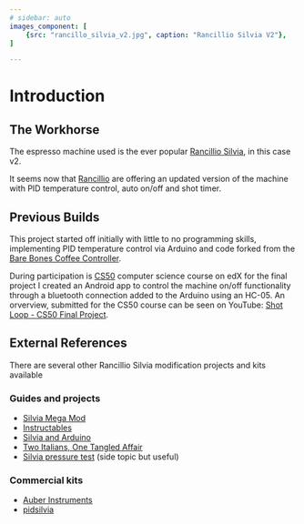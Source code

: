 ```yaml
---
# sidebar: auto
images_component: [
    {src: "rancillo_silvia_v2.jpg", caption: "Rancillio Silvia V2"},
]

---
```


# Introduction

## The Workhorse

The espresso machine used is the ever popular [Rancillio Silvia](https://www.ranciliogroup.com/rancilio/silvia/silvia/), in this case v2.

<DocsImageLayout :images="$frontmatter.images_component" size="lg" srcBase="/silvia/assets/build/"></DocsImageLayout>

It seems now that [Rancillio](https://www.ranciliogroup.com/rancilio/silvia-xl/silvia-pro/) are offering an updated version of the machine with PID temperature control, auto on/off and shot timer.

## Previous Builds
This project started off initially with little to no programming skills, implementing PID temperature control via Arduino and code forked from the [Bare Bones Coffee Controller](https://playground.arduino.cc/Main/BarebonesPIDForEspresso/).

During participation is [CS50](https://www.edx.org/course/cs50s-introduction-to-computer-science) computer science course on edX for the final project I created an Android app to control the machine on/off functionality through a bluetooth connection added to the Arduino using an HC-05. An orverview, submitted for the CS50 course can be seen on YouTube: [Shot Loop - CS50 Final Project](https://www.youtube.com/watch?v=ONYSYvyxC4E).

## External References
There are several other Rancillio Silvia modification projects and kits available

### Guides and projects

* [Silvia Mega Mod](https://www.schneordesign.com/diy/diy-coffee/rancilio-silvia-mega-mod-part1-intro/)
* [Instructables](https://www.instructables.com/id/Rancilio-Silvia-PID/)
* [Silvia and Arduino](http://espressoproject.blogspot.com/)
* [Two Italians, One Tangled Affair](http://growdown.blogspot.com/2008/04/arduino-and-silvia-two-italians-one.html)
* [Silvia pressure test](https://www.home-barista.com/espresso-machines/rancilio-silvia-pressure-gauge-test-t11050.html) (side topic but useful)

### Commercial kits
* [Auber Instruments](https://www.auberins.com/)
* [pidsilvia](http://www.pidsilvia.com/index.htm)
